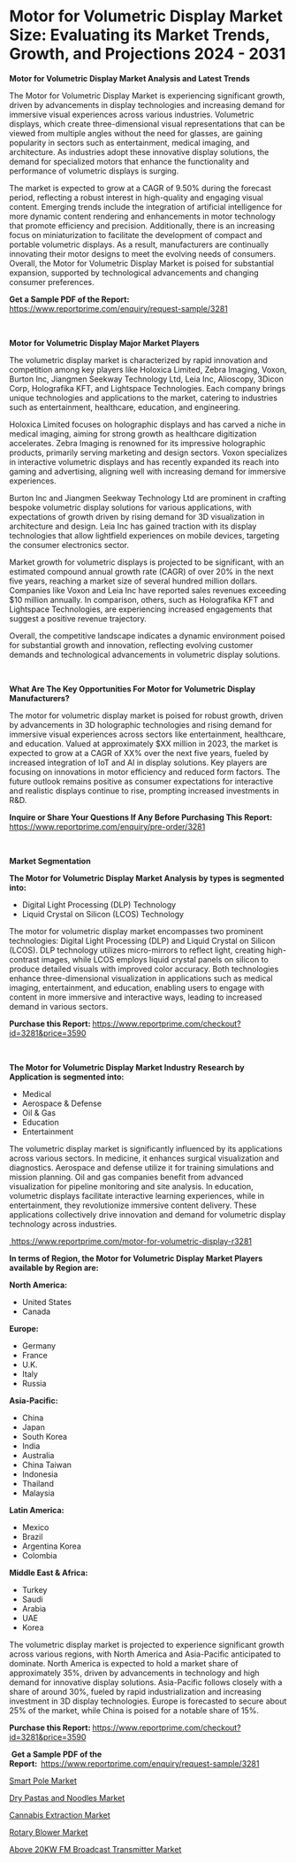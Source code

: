 <p><h1>Motor for Volumetric Display Market Size: Evaluating its Market Trends, Growth, and Projections 2024 - 2031</h1></p><p><strong>Motor for Volumetric Display Market Analysis and Latest Trends</strong></p>
<p><p>The Motor for Volumetric Display Market is experiencing significant growth, driven by advancements in display technologies and increasing demand for immersive visual experiences across various industries. Volumetric displays, which create three-dimensional visual representations that can be viewed from multiple angles without the need for glasses, are gaining popularity in sectors such as entertainment, medical imaging, and architecture. As industries adopt these innovative display solutions, the demand for specialized motors that enhance the functionality and performance of volumetric displays is surging.</p><p>The market is expected to grow at a CAGR of 9.50% during the forecast period, reflecting a robust interest in high-quality and engaging visual content. Emerging trends include the integration of artificial intelligence for more dynamic content rendering and enhancements in motor technology that promote efficiency and precision. Additionally, there is an increasing focus on miniaturization to facilitate the development of compact and portable volumetric displays. As a result, manufacturers are continually innovating their motor designs to meet the evolving needs of consumers. Overall, the Motor for Volumetric Display Market is poised for substantial expansion, supported by technological advancements and changing consumer preferences.</p></p>
<p><strong>Get a Sample PDF of the Report:&nbsp;</strong> <a href="https://www.reportprime.com/enquiry/request-sample/3281">https://www.reportprime.com/enquiry/request-sample/3281</a></p>
<p>&nbsp;</p>
<p><strong>Motor for Volumetric Display Major Market Players</strong></p>
<p><p>The volumetric display market is characterized by rapid innovation and competition among key players like Holoxica Limited, Zebra Imaging, Voxon, Burton Inc, Jiangmen Seekway Technology Ltd, Leia Inc, Alioscopy, 3Dicon Corp, Holografika KFT, and Lightspace Technologies. Each company brings unique technologies and applications to the market, catering to industries such as entertainment, healthcare, education, and engineering.</p><p>Holoxica Limited focuses on holographic displays and has carved a niche in medical imaging, aiming for strong growth as healthcare digitization accelerates. Zebra Imaging is renowned for its impressive holographic products, primarily serving marketing and design sectors. Voxon specializes in interactive volumetric displays and has recently expanded its reach into gaming and advertising, aligning well with increasing demand for immersive experiences.</p><p>Burton Inc and Jiangmen Seekway Technology Ltd are prominent in crafting bespoke volumetric display solutions for various applications, with expectations of growth driven by rising demand for 3D visualization in architecture and design. Leia Inc has gained traction with its display technologies that allow lightfield experiences on mobile devices, targeting the consumer electronics sector.</p><p>Market growth for volumetric displays is projected to be significant, with an estimated compound annual growth rate (CAGR) of over 20% in the next five years, reaching a market size of several hundred million dollars. Companies like Voxon and Leia Inc have reported sales revenues exceeding $10 million annually. In comparison, others, such as Holografika KFT and Lightspace Technologies, are experiencing increased engagements that suggest a positive revenue trajectory.</p><p>Overall, the competitive landscape indicates a dynamic environment poised for substantial growth and innovation, reflecting evolving customer demands and technological advancements in volumetric display solutions.</p></p>
<p>&nbsp;</p>
<p><strong>What Are The Key Opportunities For Motor for Volumetric Display Manufacturers?</strong></p>
<p><p>The motor for volumetric display market is poised for robust growth, driven by advancements in 3D holographic technologies and rising demand for immersive visual experiences across sectors like entertainment, healthcare, and education. Valued at approximately $XX million in 2023, the market is expected to grow at a CAGR of XX% over the next five years, fueled by increased integration of IoT and AI in display solutions. Key players are focusing on innovations in motor efficiency and reduced form factors. The future outlook remains positive as consumer expectations for interactive and realistic displays continue to rise, prompting increased investments in R&D.</p></p>
<p><strong>Inquire or Share Your Questions If Any Before Purchasing This Report:</strong> <a href="https://www.reportprime.com/enquiry/pre-order/3281">https://www.reportprime.com/enquiry/pre-order/3281</a></p>
<p>&nbsp;</p>
<p><strong>Market Segmentation</strong></p>
<p><strong>The Motor for Volumetric Display Market Analysis by types is segmented into:</strong></p>
<p><ul><li>Digital Light Processing (DLP) Technology</li><li>Liquid Crystal on Silicon (LCOS) Technology</li></ul></p>
<p><p>The motor for volumetric display market encompasses two prominent technologies: Digital Light Processing (DLP) and Liquid Crystal on Silicon (LCOS). DLP technology utilizes micro-mirrors to reflect light, creating high-contrast images, while LCOS employs liquid crystal panels on silicon to produce detailed visuals with improved color accuracy. Both technologies enhance three-dimensional visualization in applications such as medical imaging, entertainment, and education, enabling users to engage with content in more immersive and interactive ways, leading to increased demand in various sectors.</p></p>
<p><strong>Purchase this Report:&nbsp;</strong><a href="https://www.reportprime.com/checkout?id=3281&price=3590">https://www.reportprime.com/checkout?id=3281&price=3590</a></p>
<p>&nbsp;</p>
<p><strong>The Motor for Volumetric Display Market Industry Research by Application is segmented into:</strong></p>
<p><ul><li>Medical</li><li>Aerospace & Defense</li><li>Oil & Gas</li><li>Education</li><li>Entertainment</li></ul></p>
<p><p>The volumetric display market is significantly influenced by its applications across various sectors. In medicine, it enhances surgical visualization and diagnostics. Aerospace and defense utilize it for training simulations and mission planning. Oil and gas companies benefit from advanced visualization for pipeline monitoring and site analysis. In education, volumetric displays facilitate interactive learning experiences, while in entertainment, they revolutionize immersive content delivery. These applications collectively drive innovation and demand for volumetric display technology across industries.</p></p>
<p><a href="https://www.reportprime.com/motor-for-volumetric-display-r3281">&nbsp;https://www.reportprime.com/motor-for-volumetric-display-r3281</a></p>
<p><strong>In terms of Region, the Motor for Volumetric Display Market Players available by Region are:</strong></p>
<p>
    <p> <strong> North America: </strong>
        <ul>
            <li>United States</li>
            <li>Canada</li>
        </ul>
        </p> 
    <p> <strong> Europe: </strong>
        <ul>
            <li>Germany</li>
            <li>France</li>
            <li>U.K.</li>
            <li>Italy</li>
            <li>Russia</li>
        </ul>
        </p> 
    <p> <strong> Asia-Pacific: </strong>
        <ul>
            <li>China</li>
            <li>Japan</li>
            <li>South Korea</li>
            <li>India</li>
            <li>Australia</li>
            <li>China Taiwan</li>
            <li>Indonesia</li>
            <li>Thailand</li>
            <li>Malaysia</li>
        </ul>
        </p> 
    <p> <strong> Latin America: </strong>
        <ul>
            <li>Mexico</li>
            <li>Brazil</li>
            <li>Argentina Korea</li>
            <li>Colombia</li>
        </ul>
        </p> 
    <p> <strong> Middle East & Africa: </strong>
        <ul>
            <li>Turkey</li>
            <li>Saudi</li>
            <li>Arabia</li>
            <li>UAE</li>
            <li>Korea</li>
        </ul>
    </p>
    </p>
<p><p>The volumetric display market is projected to experience significant growth across various regions, with North America and Asia-Pacific anticipated to dominate. North America is expected to hold a market share of approximately 35%, driven by advancements in technology and high demand for innovative display solutions. Asia-Pacific follows closely with a share of around 30%, fueled by rapid industrialization and increasing investment in 3D display technologies. Europe is forecasted to secure about 25% of the market, while China is poised for a notable share of 15%.</p></p>
<p><strong>Purchase this Report: </strong><a href="https://www.reportprime.com/checkout?id=3281&price=3590">https://www.reportprime.com/checkout?id=3281&price=3590</a></p>
<p>&nbsp;<strong>Get a Sample PDF of the Report:&nbsp;&nbsp;</strong><a href="https://www.reportprime.com/enquiry/request-sample/3281">https://www.reportprime.com/enquiry/request-sample/3281</a></p>
<p><strong></strong></p>
<p><p><a href="https://www.linkedin.com/pulse/smart-pole-market-global-insights-sales-trends-2024-2031-vvwkf?trackingId=b6TG6cgDRiCcsR3rDDZJYg%3D%3D">Smart Pole Market</a></p><p><a href="https://issuu.com/reportprime-2/docs/dry-pastas-and-noodles-market-size-_6b929b66e75862">Dry Pastas and Noodles Market</a></p><p><a href="https://issuu.com/reportprime-2/docs/cannabis-extraction-market-size-203_e844e3b2fbc9ce">Cannabis Extraction Market</a></p><p><a href="https://www.linkedin.com/pulse/rotary-blower-market-research-report-includes-analysis-size-nrzvf?trackingId=Ya%2F9Q53DSvCOzg2lucgKig%3D%3D">Rotary Blower Market</a></p><p><a href="https://github.com/ChiragRp1/Market-Research-Report-List-6/blob/main/above-20kw-fm-broadcast-transmitter-market.md">Above 20KW FM Broadcast Transmitter Market</a></p></p>
